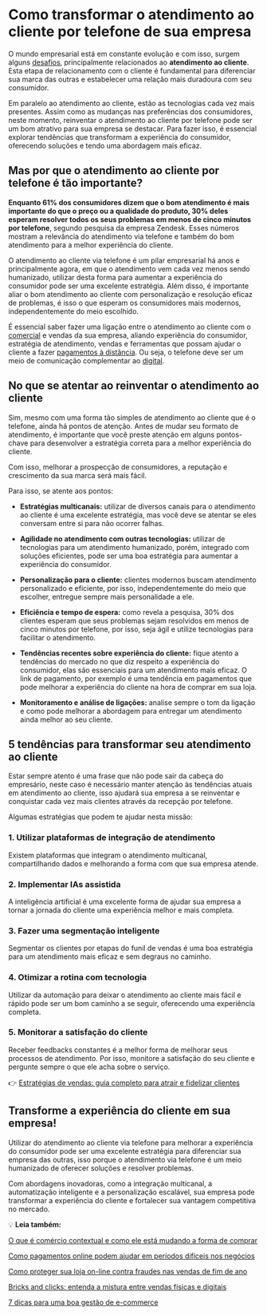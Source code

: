 # Como transformar o atendimento ao cliente por telefone de sua empresa

O mundo empresarial está em constante evolução e com isso, surgem alguns [desafios](https://meubolso.mercadopago.com.br/vender-pelo-instagram-os-maiores-desafios-e-como-supera-los), principalmente relacionados ao **atendimento ao cliente**. Esta etapa de relacionamento com o cliente é fundamental para diferenciar sua marca das outras e estabelecer uma relação mais duradoura com seu consumidor.

Em paralelo ao atendimento ao cliente, estão as tecnologias cada vez mais presentes. Assim como as mudanças nas preferências dos consumidores, neste momento, reinventar o atendimento ao cliente por telefone pode ser um bom atrativo para sua empresa se destacar. Para fazer isso, é essencial explorar tendências que transformam a experiência do consumidor, oferecendo soluções e tendo uma abordagem mais eficaz.

## Mas por que o atendimento ao cliente por telefone é tão importante?

**Enquanto 61% dos consumidores dizem que o bom atendimento é mais importante do que o preço ou a qualidade do produto, 30% deles esperam resolver todos os seus problemas em menos de cinco minutos por telefone**, segundo pesquisa da empresa Zendesk. Esses números mostram a relevância do atendimento via telefone e também do bom atendimento para a melhor experiência do cliente.

O atendimento ao cliente via telefone é um pilar empresarial há anos e principalmente agora, em que o atendimento vem cada vez menos sendo humanizado, utilizar desta forma para aumentar a experiência do consumidor pode ser uma excelente estratégia. Além disso, é importante aliar o bom atendimento ao cliente com personalização e resolução eficaz de problemas, é isso o que esperam os consumidores mais modernos, independentemente do meio escolhido.

É essencial saber fazer uma ligação entre o atendimento ao cliente com o [comercial](https://meubolso.mercadopago.com.br/7-passos-para-criar-uma-conta-comercial-no-whatsapp-e-vender-mais) e vendas da sua empresa, aliando experiência do consumidor, estratégia de atendimento, vendas e ferramentas que possam ajudar o cliente a fazer [pagamentos à distância](https://meubolso.mercadopago.com.br/como-meios-de-pagamento-alternativos-estao-transformando-o-e-commerce). Ou seja, o telefone deve ser um meio de comunicação complementar ao [digital](https://meubolso.mercadopago.com.br/figital-por-que-investir-em-experiencias-que-conectam-as-vendas-fisicas-as-digitais).

## No que se atentar ao reinventar o atendimento ao cliente

Sim, mesmo com uma forma tão simples de atendimento ao cliente que é o telefone, ainda há pontos de atenção. Antes de mudar seu formato de atendimento, é importante que você preste atenção em alguns pontos-chave para desenvolver a estratégia correta para a melhor experiência do cliente.

Com isso, melhorar a prospecção de consumidores, a reputação e crescimento da sua marca será mais fácil.

Para isso, se atente aos pontos:

- **Estratégias multicanais:** utilizar de diversos canais para o atendimento ao cliente é uma excelente estratégia, mas você deve se atentar se eles conversam entre si para não ocorrer falhas.

- **Agilidade no atendimento com outras tecnologias:** utilizar de tecnologias para um atendimento humanizado, porém, integrado com soluções eficientes, pode ser uma boa estratégia para aumentar a experiência do consumidor.

- **Personalização para o cliente:** clientes modernos buscam atendimento personalizado e eficiente, por isso, independentemente do meio que escolher, entregue sempre mais personalidade a ele.

- **Eficiência e tempo de espera:** como revela a pesquisa, 30% dos clientes esperam que seus problemas sejam resolvidos em menos de cinco minutos por telefone, por isso, seja ágil e utilize tecnologias para facilitar o atendimento.

- **Tendências recentes sobre experiência do cliente:** fique atento a tendências do mercado no que diz respeito a experiência do consumidor, elas são essenciais para um atendimento mais eficaz. O link de pagamento, por exemplo é uma tendência em pagamentos que pode melhorar a experiência do cliente na hora de comprar em sua loja. 

- **Monitoramento e análise de ligações:** analise sempre o tom da ligação e como pode melhorar a abordagem para entregar um atendimento ainda melhor ao seu cliente.

## 

## 5 tendências para transformar seu atendimento ao cliente

Estar sempre atento é uma frase que não pode sair da cabeça do empresário, neste caso é necessário manter atenção às tendências atuais em atendimento ao cliente, isso ajudará sua empresa a se reinventar e conquistar cada vez mais clientes através da recepção por telefone.

Algumas estratégias que podem te ajudar nesta missão:

### 1. Utilizar plataformas de integração de atendimento

Existem plataformas que integram o atendimento multicanal, compartilhando dados e melhorando a forma com que sua empresa atende.

### 2. Implementar IAs assistida

A inteligência artificial é uma excelente forma de ajudar sua empresa a tornar a jornada do cliente uma experiência melhor e mais completa.

### 3. Fazer uma segmentação inteligente

Segmentar os clientes por etapas do funil de vendas é uma boa estratégia para um atendimento mais eficaz e sem degraus no caminho.

### 4. Otimizar a rotina com tecnologia

Utilizar da automação para deixar o atendimento ao cliente mais fácil e rápido pode ser um bom caminho a se seguir, oferecendo uma experiência completa.

### 5. Monitorar a satisfação do cliente

Receber feedbacks constantes é a melhor forma de melhorar seus processos de atendimento. Por isso, monitore a satisfação do seu cliente e pergunte sempre o que ele acha sobre o serviço.

👉 [Estratégias de vendas: guia completo para atrair e fidelizar clientes](https://meubolso.mercadopago.com.br/estrategias-de-vendas)

## Transforme a experiência do cliente em sua empresa!

Utilizar do atendimento ao cliente via telefone para melhorar a experiência do consumidor pode ser uma excelente estratégia para diferenciar sua empresa das outras, isso porque o atendimento via telefone é um meio humanizado de oferecer soluções e resolver problemas.

Com abordagens inovadoras, como a integração multicanal, a automatização inteligente e a personalização escalável, sua empresa pode transformar a experiência do cliente e fortalecer sua vantagem competitiva no mercado.

💡 **Leia também:**

[O que é comércio contextual e como ele está mudando a forma de comprar](https://meubolso.mercadopago.com.br/o-que-e-comercio-contextual-e-como-ele-esta-mudando-a-forma-de-comprar)

[Como pagamentos online podem ajudar em períodos difíceis nos negócios](https://conteudo.mercadopago.com.br/como-pagamentos-on-line-ajudam-a-minimizar-o-impacto-de-periodos-dificeis-no-seu-negocio)

[Como proteger sua loja on-line contra fraudes nas vendas de fim de ano](https://meubolso.mercadopago.com.br/como-proteger-sua-loja-online-contra-as-fraudes-nas-vendas-de-fim-de-ano)

[Bricks and clicks: entenda a mistura entre vendas físicas e digitais](https://meubolso.mercadopago.com.br/bricks-and-clicks-entenda-a-mistura-entre-vendas-fisicas-e-digitais)

[7 dicas para uma boa gestão de e-commerce](https://meubolso.mercadopago.com.br/7-dicas-para-uma-boa-gestao-de-e-commerce)